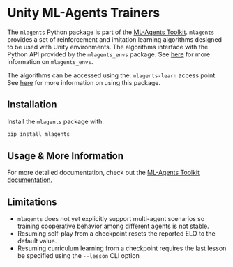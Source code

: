 # Unity ML-Agents Trainers

The `mlagents` Python package is part of the
[ML-Agents Toolkit](https://github.com/Unity-Technologies/ml-agents).
`mlagents` provides a set of reinforcement and imitation learning algorithms designed to be
used with Unity environments.  The algorithms interface with the Python API provided by the `mlagents_envs`
package. See [here](../docs/Python-API.md) for more information on `mlagents_envs`.

The algorithms can be accessed using the: `mlagents-learn` access
point. See
[here](../docs/Training-ML-Agents.md)
for more information on using this package.

## Installation

Install the `mlagents` package with:

```sh
pip install mlagents
```

## Usage & More Information

For more detailed documentation, check out the
[ML-Agents Toolkit documentation.](../docs/Readme.md)

## Limitations
 - `mlagents` does not yet explicitly support multi-agent scenarios so training
 cooperative behavior among different agents is not stable.
 - Resuming self-play from a checkpoint resets the reported ELO to the default value.
 - Resuming curriculum learning from a checkpoint requires the last lesson be specified
 using the `--lesson` CLI option
